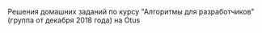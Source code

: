 Решения домашних заданий по курсу "Алгоритмы для разработчиков" (группа от декабря 2018 года) на Otus
